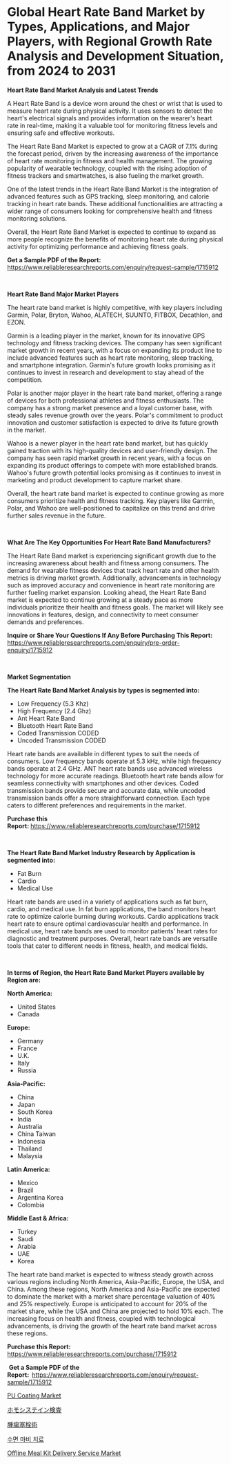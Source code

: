 <p><h1>Global Heart Rate Band Market by Types, Applications, and Major Players, with Regional Growth Rate Analysis and Development Situation, from 2024 to 2031</h1></p><p><strong>Heart Rate Band Market Analysis and Latest Trends</strong></p>
<p><p>A Heart Rate Band is a device worn around the chest or wrist that is used to measure heart rate during physical activity. It uses sensors to detect the heart's electrical signals and provides information on the wearer's heart rate in real-time, making it a valuable tool for monitoring fitness levels and ensuring safe and effective workouts.</p><p>The Heart Rate Band Market is expected to grow at a CAGR of 7.1% during the forecast period, driven by the increasing awareness of the importance of heart rate monitoring in fitness and health management. The growing popularity of wearable technology, coupled with the rising adoption of fitness trackers and smartwatches, is also fueling the market growth.</p><p>One of the latest trends in the Heart Rate Band Market is the integration of advanced features such as GPS tracking, sleep monitoring, and calorie tracking in heart rate bands. These additional functionalities are attracting a wider range of consumers looking for comprehensive health and fitness monitoring solutions.</p><p>Overall, the Heart Rate Band Market is expected to continue to expand as more people recognize the benefits of monitoring heart rate during physical activity for optimizing performance and achieving fitness goals.</p></p>
<p><strong>Get a Sample PDF of the Report:&nbsp;</strong> <a href="https://www.reliableresearchreports.com/enquiry/request-sample/1715912">https://www.reliableresearchreports.com/enquiry/request-sample/1715912</a></p>
<p>&nbsp;</p>
<p><strong>Heart Rate Band Major Market Players</strong></p>
<p><p>The heart rate band market is highly competitive, with key players including Garmin, Polar, Bryton, Wahoo, ALATECH, SUUNTO, FITBOX, Decathlon, and EZON. </p><p>Garmin is a leading player in the market, known for its innovative GPS technology and fitness tracking devices. The company has seen significant market growth in recent years, with a focus on expanding its product line to include advanced features such as heart rate monitoring, sleep tracking, and smartphone integration. Garmin's future growth looks promising as it continues to invest in research and development to stay ahead of the competition.</p><p>Polar is another major player in the heart rate band market, offering a range of devices for both professional athletes and fitness enthusiasts. The company has a strong market presence and a loyal customer base, with steady sales revenue growth over the years. Polar's commitment to product innovation and customer satisfaction is expected to drive its future growth in the market.</p><p>Wahoo is a newer player in the heart rate band market, but has quickly gained traction with its high-quality devices and user-friendly design. The company has seen rapid market growth in recent years, with a focus on expanding its product offerings to compete with more established brands. Wahoo's future growth potential looks promising as it continues to invest in marketing and product development to capture market share.</p><p>Overall, the heart rate band market is expected to continue growing as more consumers prioritize health and fitness tracking. Key players like Garmin, Polar, and Wahoo are well-positioned to capitalize on this trend and drive further sales revenue in the future.</p></p>
<p>&nbsp;</p>
<p><strong>What Are The Key Opportunities For Heart Rate Band Manufacturers?</strong></p>
<p><p>The Heart Rate Band market is experiencing significant growth due to the increasing awareness about health and fitness among consumers. The demand for wearable fitness devices that track heart rate and other health metrics is driving market growth. Additionally, advancements in technology such as improved accuracy and convenience in heart rate monitoring are further fueling market expansion. Looking ahead, the Heart Rate Band market is expected to continue growing at a steady pace as more individuals prioritize their health and fitness goals. The market will likely see innovations in features, design, and connectivity to meet consumer demands and preferences.</p></p>
<p><strong>Inquire or Share Your Questions If Any Before Purchasing This Report:</strong> <a href="https://www.reliableresearchreports.com/enquiry/pre-order-enquiry/1715912">https://www.reliableresearchreports.com/enquiry/pre-order-enquiry/1715912</a></p>
<p>&nbsp;</p>
<p><strong>Market Segmentation</strong></p>
<p><strong>The Heart Rate Band Market Analysis by types is segmented into:</strong></p>
<p><ul><li>Low Frequency (5.3 Khz)</li><li>High Frequency (2.4 Ghz)</li><li>Ant Heart Rate Band</li><li>Bluetooth Heart Rate Band</li><li>Coded Transmission CODED</li><li>Uncoded Transmission CODED</li></ul></p>
<p><p>Heart rate bands are available in different types to suit the needs of consumers. Low frequency bands operate at 5.3 kHz, while high frequency bands operate at 2.4 GHz. ANT heart rate bands use advanced wireless technology for more accurate readings. Bluetooth heart rate bands allow for seamless connectivity with smartphones and other devices. Coded transmission bands provide secure and accurate data, while uncoded transmission bands offer a more straightforward connection. Each type caters to different preferences and requirements in the market.</p></p>
<p><strong>Purchase this Report:&nbsp;</strong><a href="https://www.reliableresearchreports.com/purchase/1715912">https://www.reliableresearchreports.com/purchase/1715912</a></p>
<p>&nbsp;</p>
<p><strong>The Heart Rate Band Market Industry Research by Application is segmented into:</strong></p>
<p><ul><li>Fat Burn</li><li>Cardio</li><li>Medical Use</li></ul></p>
<p><p>Heart rate bands are used in a variety of applications such as fat burn, cardio, and medical use. In fat burn applications, the band monitors heart rate to optimize calorie burning during workouts. Cardio applications track heart rate to ensure optimal cardiovascular health and performance. In medical use, heart rate bands are used to monitor patients' heart rates for diagnostic and treatment purposes. Overall, heart rate bands are versatile tools that cater to different needs in fitness, health, and medical fields.</p></p>
<p>&nbsp;</p>
<p><strong>In terms of Region, the Heart Rate Band Market Players available by Region are:</strong></p>
<p>
    <p> <strong> North America: </strong>
        <ul>
            <li>United States</li>
            <li>Canada</li>
        </ul>
        </p> 
    <p> <strong> Europe: </strong>
        <ul>
            <li>Germany</li>
            <li>France</li>
            <li>U.K.</li>
            <li>Italy</li>
            <li>Russia</li>
        </ul>
        </p> 
    <p> <strong> Asia-Pacific: </strong>
        <ul>
            <li>China</li>
            <li>Japan</li>
            <li>South Korea</li>
            <li>India</li>
            <li>Australia</li>
            <li>China Taiwan</li>
            <li>Indonesia</li>
            <li>Thailand</li>
            <li>Malaysia</li>
        </ul>
        </p> 
    <p> <strong> Latin America: </strong>
        <ul>
            <li>Mexico</li>
            <li>Brazil</li>
            <li>Argentina Korea</li>
            <li>Colombia</li>
        </ul>
        </p> 
    <p> <strong> Middle East & Africa: </strong>
        <ul>
            <li>Turkey</li>
            <li>Saudi</li>
            <li>Arabia</li>
            <li>UAE</li>
            <li>Korea</li>
        </ul>
    </p>
    </p>
<p><p>The heart rate band market is expected to witness steady growth across various regions including North America, Asia-Pacific, Europe, the USA, and China. Among these regions, North America and Asia-Pacific are expected to dominate the market with a market share percentage valuation of 40% and 25% respectively. Europe is anticipated to account for 20% of the market share, while the USA and China are projected to hold 10% each. The increasing focus on health and fitness, coupled with technological advancements, is driving the growth of the heart rate band market across these regions.</p></p>
<p><strong>Purchase this Report: </strong><a href="https://www.reliableresearchreports.com/purchase/1715912">https://www.reliableresearchreports.com/purchase/1715912</a></p>
<p>&nbsp;<strong>Get a Sample PDF of the Report:&nbsp;&nbsp;</strong><a href="https://www.reliableresearchreports.com/enquiry/request-sample/1715912">https://www.reliableresearchreports.com/enquiry/request-sample/1715912</a></p>
<p><strong></strong></p>
<p><p><a href="https://view.publitas.com/reportprime-1/pu-coating-market-insights-market-players-and-forecast-till-2031/">PU Coating Market</a></p><p><a href="https://medium.com/@royalmiller09/%E3%83%9B%E3%83%A2%E3%82%B7%E3%82%B9%E3%83%86%E3%82%A4%E3%83%B3%E6%A4%9C%E6%9F%BB%E5%B8%82%E5%A0%B4-2031%E5%B9%B4%E3%81%BE%E3%81%A7%E3%81%AE%E6%88%90%E5%8A%9F%E3%81%99%E3%82%8B%E3%83%93%E3%82%B8%E3%83%8D%E3%82%B9%E6%88%A6%E7%95%A5%E3%81%AE%E9%8D%B5-2ebab6de960d">ホモシステイン検査</a></p><p><a href="https://medium.com/@royalmiller09/%E8%85%AB%E7%98%8D%E6%A0%93%E5%A1%9E%E5%B8%82%E5%A0%B4%E3%81%AE%E3%82%B7%E3%82%A7%E3%82%A2%E6%8E%A8%E7%A7%BB%E3%81%A8%E5%B8%82%E5%A0%B4%E6%88%90%E9%95%B7%E5%8B%95%E5%90%91-2024%E5%B9%B4%E3%81%8B%E3%82%892031%E5%B9%B4-3bae5a22d560">腫瘍塞栓術</a></p><p><a href="https://medium.com/@cierrahayes645/%EC%88%98%EB%A9%B4-%EB%A7%88%EB%B9%84-%EC%B9%98%EB%A3%8C-%EC%8B%9C%EC%9E%A5-%EA%B7%9C%EB%AA%A8-%EB%B0%8F-%EC%8B%9C%EC%9E%A5-%EB%8F%99%ED%96%A5-2024%EB%85%84%EB%B6%80%ED%84%B0-2031%EB%85%84%EA%B9%8C%EC%A7%80%EC%9D%98-%EC%82%B0%EC%97%85-%EA%B0%9C%EC%9A%94-29ae67911c6a">수면 마비 치료</a></p><p><a href="https://unruly-ladybug-44b.notion.site/Offline-Meal-Kit-Delivery-Service-Market-Insights-Market-Players-and-Forecast-Till-2031-3ce93dcb27d54e28ac65946c14b59077">Offline Meal Kit Delivery Service Market</a></p></p>